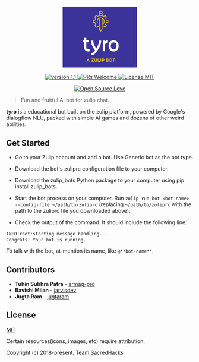 
<p align="center"><a href="https://github.com/armag-pro/tyro-zulip-bot" target="_blank" rel="noopener noreferrer"><img width="200" src="https://github.com/armag-pro/tyro-zulip-bot/blob/master/assets/logo.png" alt="tryo Bot logo"></a></p>


<p align="center">
<a href="https://github.com/armag-pro/tyro-zulip-bot">
    <img src="https://img.shields.io/badge/version-1.1-blue.svg" alt="version 1.1">
</a>
<a href="https://github.com/armag-pro/tyro-zulip-bot/pulls">
    <img src="https://img.shields.io/badge/PRs-Welome-brightgreen.svg" alt="PRs Welcome">
</a>
<a href="https://github.com/armag-pro/tyro-zulip-bot/blob/master/LICENSE">
    <img src="https://img.shields.io/apm/l/vim-mode.svg" alt="License MIT">
</a>
</p>

<p align="center">
<a href="https://github.com/ellerbrock/open-source-badge/">
    <img src="https://badges.frapsoft.com/os/v1/open-source.svg?v=103" alt="Open Source Love">
</a>
</p>



> Fun and fruitful AI bot for zulip chat.


**tyro** is a educational bot built on the zulip platform, powered by Google's dialogflow NLU, packed with simple AI games and dozens of other weird abilities.


## Get Started

* Go to your Zulip account and  add a bot. Use Generic bot as the bot type.
* Download the bot's zuliprc configuration file to your computer.
* Download the zulip_bots Python package to your computer using pip install zulip_bots.
* Start the bot process on your computer.
Run  `zulip-run-bot <bot-name> --config-file ~/path/to/zuliprc`
(replacing `~/path/to/zuliprc` with the path to the zuliprc file you downloaded above).

* Check the output of the command. It should include the following line:

```
INFO:root:starting message handling...
Congrats! Your bot is running.
```

 To talk with the bot, at-mention its name, like `@**bot-name**`.

## Contributors
* **Tuhin Subhra Patra** - [armag-pro](https://github.com/armag-pro)
* **Bavishi Milan** - [jarvisdev](https://github.com/jarvisdev)
* **Jugta Ram** - [jugtaram](https://github.com/jugtaram)

## License
[MIT](http://opensource.org/licenses/MIT)

Certain resources(icons, images, etc) require attribution.


Copyright (c) 2018-present, Team SacredHacks
